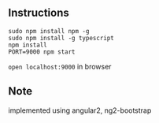 Instructions
---
```shell
sudo npm install npm -g
sudo npm install -g typescript
npm install
PORT=9000 npm start
```

`open localhost:9000` in browser


Note
---
implemented using angular2, ng2-bootstrap
